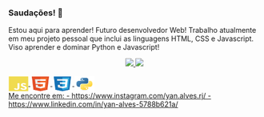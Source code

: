 ### Saudações! 👋
Estou aqui para aprender!
Futuro desenvolvedor Web!
Trabalho atualmente em meu projeto pessoal que inclui as linguagens HTML, CSS e Javascript.
Viso aprender e dominar Python e Javascript!

<div align="center">
  <a href="https://github.com/yanalvesrj">
  <img height="180em" src="https://github-readme-stats.vercel.app/api?username=yanalvesrj&show_icons=true&theme=vue-dark&include_all_commits=true&count_private=true"/>
  <img height="180em" src="https://github-readme-stats.vercel.app/api/top-langs/?username=yanalvesrj&layout=compact&langs_count=7&theme=vue-dark"/>
</div>
 <div style="display: inline_block"><br>
  <img align="center" alt="Yan-Js" height="30" width="40" src="https://raw.githubusercontent.com/devicons/devicon/master/icons/javascript/javascript-plain.svg">
  <img align="center" alt="Yan-HTML" height="30" width="40" src="https://raw.githubusercontent.com/devicons/devicon/master/icons/html5/html5-original.svg">
  <img align="center" alt="Yan-CSS" height="30" width="40" src="https://raw.githubusercontent.com/devicons/devicon/master/icons/css3/css3-original.svg">
  <img align="center" alt="Yan-Python" height="30" width="40" src="https://raw.githubusercontent.com/devicons/devicon/master/icons/python/python-original.svg">
 </div>
  Me encontre em:
- https://www.instagram.com/yan.alves.rj/
- https://www.linkedin.com/in/yan-alves-5788b621a/
